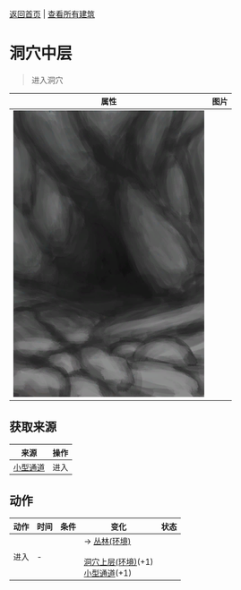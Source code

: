 [返回首页](index.md)   |  [查看所有建筑](building.md)
# 洞穴中层  
> 进入洞穴  
  
  属性  |   图片   
 ----  |  ----:   
   |  ![](Sprite/CaveEntrance.png)   
  
## 获取来源  
来源  |  操作  
----  |  ----  
[小型通道](DarkChamberCaveEntrance.md)  |  进入  
## 动作  
动作  |  时间  |  条件  |  变化  |  状态  
----  |  ----  |  ----  |  ----  |  ----  
进入  |  -  |    |  → [丛林(环境)](Env_Jungle.md)<br><br>[洞穴上层(环境)](Env_MidChamber.md)(+1)<br>[小型通道](DarkChamberCaveEntrance.md)(+1)  |    
